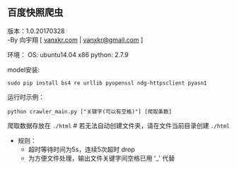 ## 百度快照爬虫 
版本：1.0.20170328  
-By 向宇翔 [ [vanxkr.com](vanxkr.com) | vanxkr@gmail.com ] 

环境：
OS: ubuntu14.04 x86
python: 2.7.9

model安装:
```shell
sudo pip install bs4 re urllib pyopenssl ndg-httpsclient pyasn1
```

运行时示例：
```shell
python crawler_main.py ["关键字(可以有空格)"] [爬取条数]
```

爬取数据存放在 `./html` # 若无法自动创建文件夹，请在文件当前目录创建 `./html`

* 规则：
    * 超时等待时间为5s，连续5次超时 drop
    * 为方便文件处理，输出文件关键字间空格已用 '_' 代替

